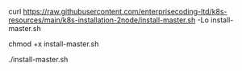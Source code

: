 curl https://raw.githubusercontent.com/enterprisecoding-ltd/k8s-resources/main/k8s-installation-2node/install-master.sh -Lo install-master.sh

chmod +x install-master.sh

./install-master.sh
